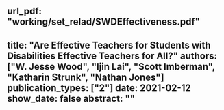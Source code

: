 url_pdf: "working/set_relad/SWDEffectiveness.pdf"
---
title: "Are Effective Teachers for Students with Disabilities Effective Teachers for All?"
authors: ["W. Jesse Wood", "Ijin Lai", "Scott Imberman", "Katharin Strunk", "Nathan Jones"]
publication_types: ["2"]
date: 2021-02-12
show_date: false
abstract: ""
---